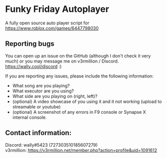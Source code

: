 # Funky Friday Autoplayer
A fully open source auto player script for https://www.roblox.com/games/6447798030<br>

## Reporting bugs
You can open up an issue on the GitHub (although I don't check it very much) or you may message me on v3rmillion / Discord.<br>
https://wally.cool/discord :)

If you are reporting any issues, please include the following information:

* What song are you playing?
* What executor are you using?
* What side are you playing on (right, left)?
* (optional) A video showcase of you using it and it not working (upload to streamable or youtube)
* (optional) A screenshot of any errors in F9 console or Synapse X internal console.


## Contact information:
Discord: wally#5423 (727303510185607279)<br>
v3rmillion: https://v3rmillion.net/member.php?action=profile&uid=1091612
